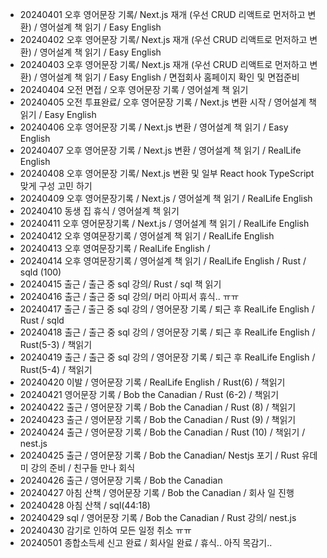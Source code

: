- 20240401 오후 영어문장 기록/ Next.js 재개 (우선 CRUD 리액트로 먼저하고 변환) / 영어설계 책 읽기 / Easy English
- 20240402 오후 영어문장 기록/ Next.js 재개 (우선 CRUD 리액트로 먼저하고 변환) / 영어설계 책 읽기 / Easy English
- 20240403 오후 영어문장 기록/ Next.js 재개 (우선 CRUD 리액트로 먼저하고 변환) / 영어설계 책 읽기 / Easy English / 면접회사 홈페이지 확인 및 면접준비
- 20240404 오전 면접 / 오후 영어문장 기록 / 영어설계 책 읽기
- 20240405 오전 투표완료/ 오후 영어문장 기록 / Next.js 변환 시작 / 영어설계 책 읽기 / Easy English
- 20240406 오후 영어문장 기록 / Next.js 변환 / 영어설계 책 읽기 / Easy English
- 20240407 오후 영어문장 기록 / Next.js 변환 / 영어설계 책 읽기 / RealLife English
- 20240408 오후 영어문장 기록/ Next.js 변환 및 일부 React hook TypeScript 맞게 구성 고민 하기
- 20240409 오후 영어문장기록 / Next.js / 영어설계 책 읽기 / RealLife English
- 20240410 동생 집 휴식 / 영어설계 책 읽기
- 20240411 오후 영어문장기록 / Next.js / 영어설계 책 읽기 / RealLife English
- 20240412 오후 영여문장기록 / 영어설계 책 읽기 / RealLife English
- 20240413 오후 영여문장기록 / RealLife English /
- 20240414 오후 영여문장기록 / 영어설계 책 읽기 / RealLife English / Rust / sqld (100)
- 20240415 출근 / 출근 중 sql 강의/ Rust / sql 책 읽기
- 20240416 출근 / 출근 중 sql 강의/ 머리 아피서 휴식.. ㅠㅠ
- 20240417 출근 / 출근 중 sql 강의 / 영어문장 기록 / 퇴근 후 RealLife English / Rust / sqld
- 20240418 출근 / 출근 중 sql 강의 / 영어문장 기록 / 퇴근 후 RealLife English / Rust(5-3) / 책읽기
- 20240419 출근 / 출근 중 sql 강의 / 영어문장 기록 / 퇴근 후 RealLife English / Rust(5-4) / 책읽기
- 20240420 이발 / 영어문장 기록 / RealLife English / Rust(6) / 책읽기
- 20240421 영어문장 기록 / Bob the Canadian / Rust (6-2) / 책읽기
- 20240422 출근 / 영어문장 기록 / Bob the Canadian / Rust (8) / 책읽기
- 20240423 출근 / 영어문장 기록 / Bob the Canadian / Rust (9) / 책읽기
- 20240424 출근 / 영어문장 기록 / Bob the Canadian / Rust (10) / 책읽기 / nest.js
- 20240425 출근 / 영어문장 기록 / Bob the Canadian/ Nestjs 포기 / Rust 유데미 강의 준비 / 친구들 만나 회식
- 20240426 출근 / 영어문장 기록 / Bob the Canadian
- 20240427 아침 산책 / 영어문장 기록 / Bob the Canadian / 회사 일 진행
- 20240428 아침 산책 / sql(44:18)
- 20240429 sql / 영어문장 기록 / Bob the Canadian / Rust 강의/ nest.js
- 20240430 감기로 인하여 모든 일정 취소 ㅠㅠ
- 20240501 종합소득세 신고 완료 / 회사일 완료 / 휴식.. 아직 목감기..

